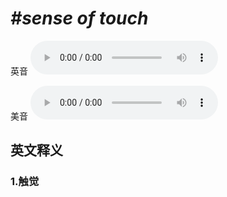 # ***\#sense of touch*** 
英音
<audio src="./media/sense of touch1_AAC.aac" controls="controls"></audio>

美音
<audio src="./media/sense of touch2_AAC.aac" controls="controls"></audio>



  

英文释义
---
### 1.**触觉**  


